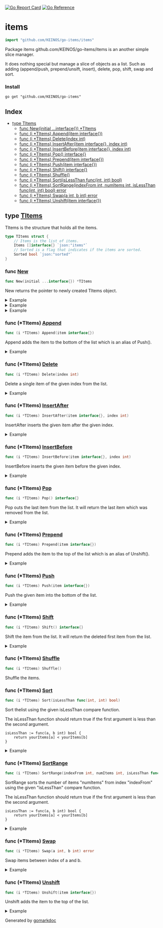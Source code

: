 <!-- Code generated by gomarkdoc. DO NOT EDIT -->

[![Go Report Card](https://goreportcard.com/badge/github.com/KEINOS/go-items)](https://goreportcard.com/report/github.com/KEINOS/go-items)
[![Go Reference](https://pkg.go.dev/badge/github.com/KEINOS/go-items.svg)](https://pkg.go.dev/github.com/KEINOS/go-items/items)

# items

```go
import "github.com/KEINOS/go-items/items"
```

Package items github\.com/KEINOS/go\-items/items is an another simple slice manager\.

It does nothing special but manage a slice of objects as a list\. Such as adding \(append/push\, prepend/unsift\, insert\)\, delete\, pop\, shift\, swap and sort\.

### Install

```
go get "github.com/KEINOS/go-items"
```

## Index

- [type TItems](<#type-titems>)
  - [func New(initial ...interface{}) *TItems](<#func-new>)
  - [func (i *TItems) Append(item interface{})](<#func-titems-append>)
  - [func (i *TItems) Delete(index int)](<#func-titems-delete>)
  - [func (i *TItems) InsertAfter(item interface{}, index int)](<#func-titems-insertafter>)
  - [func (i *TItems) InsertBefore(item interface{}, index int)](<#func-titems-insertbefore>)
  - [func (i *TItems) Pop() interface{}](<#func-titems-pop>)
  - [func (i *TItems) Prepend(item interface{})](<#func-titems-prepend>)
  - [func (i *TItems) Push(item interface{})](<#func-titems-push>)
  - [func (i *TItems) Shift() interface{}](<#func-titems-shift>)
  - [func (i *TItems) Shuffle()](<#func-titems-shuffle>)
  - [func (i *TItems) Sort(isLessThan func(int, int) bool)](<#func-titems-sort>)
  - [func (i *TItems) SortRange(indexFrom int, numItems int, isLessThan func(int, int) bool) error](<#func-titems-sortrange>)
  - [func (i *TItems) Swap(a int, b int) error](<#func-titems-swap>)
  - [func (i *TItems) Unshift(item interface{})](<#func-titems-unshift>)


## type [TItems](<https://github.com/KEINOS/go-items/blob/master/items/types.go#L4-L9>)

TItems is the structure that holds all the items\.

```go
type TItems struct {
    // Items is the list of items.
    Items []interface{} `json:"items"`
    // Sorted is a flag that indicates if the items are sorted.
    Sorted bool `json:"sorted"`
}
```

### func [New](<https://github.com/KEINOS/go-items/blob/master/items/New.go#L4>)

```go
func New(initial ...interface{}) *TItems
```

New returns the pointer to newly created TItems object\.

<details><summary>Example</summary>
<p>

Example of basic method usage\.

```go
package main

import (
	"fmt"
	"github.com/KEINOS/go-items/items"
	"os"
)

func main() {
	// Create a new list of items with initial values
	list := items.New("a", "b", "c")

	/* Add to the bottom */

	// Push adds the arg as a new item to the end of the list
	list.Push("d") // {"a", "b", "c", "d"}

	// Append is an alias of Push
	list.Append("e") // {"a", "b", "c", "d", "e"}

	/* Add to the top */

	// Unshift adds new item to the beginning of the list
	list.Unshift("f") // {"f", "a", "b", "c", "d", "e"}

	// Prepend is an alias of Unshift
	list.Prepend("g") // {"g", "f", "a", "b", "c", "d", "e"}

	/* Insert */

	// InsertArter adds new item after the specified index
	list.InsertAfter("h", 1) // {"g", "f", "h", "a", "b", "c", "d", "e"}

	// InsertBefore adds new item before the specified index
	list.InsertBefore("i", 1) // {"g", "i", "f", "h", "a", "b", "c", "d", "e"}

	/* Remove */

	// Delete removes the item at the specified index
	list.Delete(1) // {"g", "f", "h", "a", "b", "c", "d", "e"}

	// Pop removes the last item from the list and returns that item
	popOut := list.Pop()          // {"g", "f", "h", "a", "b", "c", "d"}
	fmt.Println("popOut", popOut) // => popOut e

	// Shift removes the first item from the list and returns that item
	shiftOut := list.Shift()           // {"f", "h", "a", "b", "c", "d"}
	fmt.Println("shiftOut:", shiftOut) // => shiftOut: g

	/* Manage */

	// Swap the item between the specified index and the next one
	if err := list.Swap(1, 5); err != nil { // {"f", "d", "a", "b", "c", "h"}
		fmt.Fprintf(os.Stderr, "error while swapping: %v", err)
		os.Exit(1)
	}

	fmt.Println(list.Items) // => [f d a b c h]
}
```

#### Output

```
popOut e
shiftOut: g
[f d a b c h]
```

</p>
</details>

<details><summary>Example</summary>
<p>

Example of user defined type items\.

```go
package main

import (
	"fmt"
	"github.com/KEINOS/go-items/items"
)

func main() {
	// Define your strtuct of the item
	type demoItem struct {
		MyName string
	}

	// Create item
	item1 := demoItem{MyName: "demo1"}
	item2 := demoItem{MyName: "demo2"}

	// Create list with item1 for the first item
	list := items.New(item1)

	// Push item2 to the list
	list.Append(item2)

	// To access item field, re-cast the original item's type
	result1 := list.Items[0].(demoItem).MyName
	fmt.Println(result1) // "demo1"

	// To access item field, re-cast the original item's type
	result2 := list.Items[1].(demoItem).MyName
	fmt.Println(result2) // "demo2"
}
```

#### Output

```
demo1
demo2
```

</p>
</details>

<details><summary>Example</summary>
<p>

Example of Sort\(\) method\.

```go
package main

import (
	"fmt"
	"github.com/KEINOS/go-items/items"
	"strconv"
)

func main() {
	// Define item type.
	type demoItem struct {
		ID  string // Note that ID is a string
		Num int    // Of course, you can use any type
	}

	// Create empty list
	list := items.New()

	// Push items to the list randomly
	list.Push(demoItem{ID: "1", Num: 1})
	list.Push(demoItem{ID: "5", Num: 2})
	list.Push(demoItem{ID: "4", Num: 3})
	list.Push(demoItem{ID: "2", Num: 4})
	list.Push(demoItem{ID: "3", Num: 5})

	fmt.Println("Before Sort: ", list.Items) // [{1 1} {5 2} {4 3} {2 4} {3 5}]

	// Define IsLessThan function.
	// This function is used to sort the list by ID fields. It returns true if
	// the first item is less than the second item. The given args a and b are
	// the the indexs of the item.
	myIsLessThen := func(a, b int) bool {
		// Since the items are in interface{}, you need to re-cast the item's type
		// to get the value from the field name.
		valA := list.Items[a].(demoItem).ID
		valB := list.Items[b].(demoItem).ID

		// String -> Int
		numA, _ := strconv.Atoi(valA)
		numB, _ := strconv.Atoi(valB)

		return numA < numB
	}

	// Sort the list.
	// You need to define the range of the list and the function to sort the list.
	list.Sort(myIsLessThen)

	fmt.Println("After Sort by ID: ", list.Items) // [{1 1} {2 4} {3 5} {4 3} {5 2}]

	// Sort the list by Num field.
	list.Sort(func(a, b int) bool {
		// Re-cast type and get Num field
		valA := list.Items[a].(demoItem).Num
		valB := list.Items[b].(demoItem).Num

		return valA < valB
	})

	// Note that the order of the items were sorted by Num field.
	fmt.Println("After Sort by Num: ", list.Items) // [{1 1} {5 2} {4 3} {2 4} {3 5}]

}
```

#### Output

```
Before Sort:  [{1 1} {5 2} {4 3} {2 4} {3 5}]
After Sort by ID:  [{1 1} {2 4} {3 5} {4 3} {5 2}]
After Sort by Num:  [{1 1} {5 2} {4 3} {2 4} {3 5}]
```

</p>
</details>

### func \(\*TItems\) [Append](<https://github.com/KEINOS/go-items/blob/master/items/Append.go#L4>)

```go
func (i *TItems) Append(item interface{})
```

Append adds the item to the bottom of the list which is an alias of Push\(\)\.

<details><summary>Example</summary>
<p>

```go
package main

import (
	"fmt"
	"github.com/KEINOS/go-items/items"
)

func main() {
	list := items.New("a", "b")

	list.Append("c")

	for _, item := range list.Items {
		fmt.Println(item)
	}
}
```

#### Output

```
a
b
c
```

</p>
</details>

### func \(\*TItems\) [Delete](<https://github.com/KEINOS/go-items/blob/master/items/Delete.go#L4>)

```go
func (i *TItems) Delete(index int)
```

Delete a single item of the given index from the list\.

<details><summary>Example</summary>
<p>

```go
package main

import (
	"fmt"
	"github.com/KEINOS/go-items/items"
)

func main() {
	list := items.New("a", "b", "c", "d")

	list.Delete(1)  // Remove index 1 = "b"
	list.Delete(10) // Remove undefined index(should do nothing)

	fmt.Println("Left overs:", list.Items)
}
```

#### Output

```
Left overs: [a c d]
```

</p>
</details>

### func \(\*TItems\) [InsertAfter](<https://github.com/KEINOS/go-items/blob/master/items/Insert.go#L4>)

```go
func (i *TItems) InsertAfter(item interface{}, index int)
```

InsertAfter inserts the given item after the given index\.

<details><summary>Example</summary>
<p>

```go
package main

import (
	"fmt"
	"github.com/KEINOS/go-items/items"
)

func main() {
	list := items.New("1", "2", "3") // [1 2 3], Len = 3

	list.InsertAfter("4", 0)                  // Insert "4" after index 0 = "1"
	fmt.Println("Insert 4 to 0:", list.Items) // [1 4 2 3]

	list.InsertAfter("5", 1)                  // Insert "5" after index 1 = "4"
	fmt.Println("Insert 5 to 1:", list.Items) // [1 4 5 2 3]

	list.InsertAfter("6", -1)                  // Negative index will add to the top
	fmt.Println("Insert 6 to -1:", list.Items) // [6 1 4 5 2 3]

	list.InsertAfter("7", 10)                  // Oversize index will add to the bottom
	fmt.Println("Insert 7 to 10:", list.Items) // [6 1 4 5 2 3 7]

}
```

#### Output

```
Insert 4 to 0: [1 4 2 3]
Insert 5 to 1: [1 4 5 2 3]
Insert 6 to -1: [6 1 4 5 2 3]
Insert 7 to 10: [6 1 4 5 2 3 7]
```

</p>
</details>

### func \(\*TItems\) [InsertBefore](<https://github.com/KEINOS/go-items/blob/master/items/Insert.go#L9>)

```go
func (i *TItems) InsertBefore(item interface{}, index int)
```

InsertBefore inserts the given item before the given index\.

<details><summary>Example</summary>
<p>

```go
package main

import (
	"fmt"
	"github.com/KEINOS/go-items/items"
)

func main() {
	list := items.New("1", "2", "3") // [1 2 3], Len = 3

	list.InsertBefore("4", 0)                 // Insert "4" before index 0 = "1"
	fmt.Println("Insert 4 to 0:", list.Items) // [4 1 2 3]

	list.InsertBefore("5", 1)                 // Insert "5" before index 1 = "1"
	fmt.Println("Insert 5 to 1:", list.Items) // [4 5 1 2 3]

	list.InsertBefore("6", -1)                 // Negative index will add to the top
	fmt.Println("Insert 6 to -1:", list.Items) // [6 4 5 1 2 3]

	list.InsertBefore("7", 10)                 // Oversize index will add to the bottom
	fmt.Println("Insert 7 to 10:", list.Items) // [6 4 5 1 2 3 7]

}
```

#### Output

```
Insert 4 to 0: [4 1 2 3]
Insert 5 to 1: [4 5 1 2 3]
Insert 6 to -1: [6 4 5 1 2 3]
Insert 7 to 10: [6 4 5 1 2 3 7]
```

</p>
</details>

### func \(\*TItems\) [Pop](<https://github.com/KEINOS/go-items/blob/master/items/Pop.go#L4>)

```go
func (i *TItems) Pop() interface{}
```

Pop outs the last item from the list\. It will return the last item which was removed from the list\.

<details><summary>Example</summary>
<p>

```go
package main

import (
	"fmt"
	"github.com/KEINOS/go-items/items"
)

func main() {
	list := items.New("a", "b", "c")

	poppedOut := list.Pop()

	fmt.Println("Popped out:", poppedOut)
	fmt.Println("Left overs:", list.Items)
}
```

#### Output

```
Popped out: c
Left overs: [a b]
```

</p>
</details>

### func \(\*TItems\) [Prepend](<https://github.com/KEINOS/go-items/blob/master/items/Prepend.go#L4>)

```go
func (i *TItems) Prepend(item interface{})
```

Prepend adds the item to the top of the list which is an alias of Unshift\(\)\.

<details><summary>Example</summary>
<p>

```go
package main

import (
	"fmt"
	"github.com/KEINOS/go-items/items"
)

func main() {
	list := items.New("a", "b")

	list.Prepend("c") // adds to the top

	for _, item := range list.Items {
		fmt.Println(item)
	}
}
```

#### Output

```
c
a
b
```

</p>
</details>

### func \(\*TItems\) [Push](<https://github.com/KEINOS/go-items/blob/master/items/Push.go#L6>)

```go
func (i *TItems) Push(item interface{})
```

Push the given item into the bottom of the list\.

<details><summary>Example</summary>
<p>

```go
package main

import (
	"fmt"
	"github.com/KEINOS/go-items/items"
)

func main() {
	list := items.New("a", "b")

	list.Push("c")

	for _, item := range list.Items {
		fmt.Println(item)
	}
}
```

#### Output

```
a
b
c
```

</p>
</details>

### func \(\*TItems\) [Shift](<https://github.com/KEINOS/go-items/blob/master/items/Shift.go#L4>)

```go
func (i *TItems) Shift() interface{}
```

Shift the item from the list\. It will return the deleted first item from the list\.

<details><summary>Example</summary>
<p>

```go
package main

import (
	"fmt"
	"github.com/KEINOS/go-items/items"
)

func main() {
	list := items.New("a", "b", "c")

	shiftedItem := list.Shift()

	fmt.Println("Shifted item:", shiftedItem)
	fmt.Println("Left overs  :", list.Items)
}
```

#### Output

```
Shifted item: a
Left overs  : [b c]
```

</p>
</details>

### func \(\*TItems\) [Shuffle](<https://github.com/KEINOS/go-items/blob/master/items/Shuffle.go#L10>)

```go
func (i *TItems) Shuffle()
```

Shuffle the items\.

### func \(\*TItems\) [Sort](<https://github.com/KEINOS/go-items/blob/master/items/Sort.go#L16>)

```go
func (i *TItems) Sort(isLessThan func(int, int) bool)
```

Sort thelist using the given isLessThan compare function\.

The isLessThan function should return true if the first argument is less than the second argument\.

```
isLessThan := func(a, b int) bool {
	return yourItems[a] < yourItems[b]
}
```

<details><summary>Example</summary>
<p>

```go
package main

import (
	"fmt"
	"github.com/KEINOS/go-items/items"
	"strconv"
)

func main() {
	// Create a new list with random order items
	list := items.New("4", "5", "3", "2", "1")

	// Sort function for comparing items
	myIsLessThen := func(a, b int) bool {
		// Note that the items are interface. Re-cast them to string then convert to int
		numA, _ := strconv.Atoi(list.Items[a].(string))
		numB, _ := strconv.Atoi(list.Items[b].(string))

		return numA < numB
	}

	// Sort the items with the custom function
	list.Sort(myIsLessThen)

	// Print the sorted items
	fmt.Println(list.Items)
}
```

#### Output

```
[1 2 3 4 5]
```

</p>
</details>

### func \(\*TItems\) [SortRange](<https://github.com/KEINOS/go-items/blob/master/items/Sort.go#L29>)

```go
func (i *TItems) SortRange(indexFrom int, numItems int, isLessThan func(int, int) bool) error
```

SortRange sorts the number of items "numItems" from index "indexFrom" using the given "isLessThan" compare function\.

The isLessThan function should return true if the first argument is less than the second argument\.

```
isLessThan := func(a, b int) bool {
	return yourItems[a] < yourItems[b]
}
```

<details><summary>Example</summary>
<p>

Example to sort own defined struct items but limited to a range\.

```go
package main

import (
	"fmt"
	"github.com/KEINOS/go-items/items"
	"os"
	"strconv"
)

func main() {
	type MyItem struct {
		ID string
	}

	list := items.New()

	// Add items to the list but in random order
	list.Append(MyItem{ID: "4"})
	list.Append(MyItem{ID: "1"})
	list.Append(MyItem{ID: "3"})
	list.Append(MyItem{ID: "7"})
	list.Append(MyItem{ID: "8"})
	list.Append(MyItem{ID: "5"})
	list.Append(MyItem{ID: "6"})
	list.Append(MyItem{ID: "9"})
	list.Append(MyItem{ID: "10"})
	list.Append(MyItem{ID: "2"})

	fmt.Println("Before sort:", list.Items) // => [{4} {1} {3} {7} {8} {5} {6} {9} {10} {2}]

	// Sort function for comparing items
	myIsLessThen := func(a, b int) bool {
		// Note that the items are interface.
		// So you need to re-cast to the item type then convert to int
		numA, _ := strconv.Atoi(list.Items[a].(MyItem).ID)
		numB, _ := strconv.Atoi(list.Items[b].(MyItem).ID)

		return numA < numB
	}

	// Sort only the first 5 items from index 0
	if err := list.SortRange(0, 5, myIsLessThen); err != nil {
		fmt.Fprintf(os.Stderr, "error sorting: %v", err)
		os.Exit(1)
	}

	fmt.Println("After sort :", list.Items) // => [{1} {3} {4} {7} {8} {5} {6} {9} {10} {2}]
}
```

#### Output

```
Before sort: [{4} {1} {3} {7} {8} {5} {6} {9} {10} {2}]
After sort : [{1} {3} {4} {7} {8} {5} {6} {9} {10} {2}]
```

</p>
</details>

### func \(\*TItems\) [Swap](<https://github.com/KEINOS/go-items/blob/master/items/Swap.go#L6>)

```go
func (i *TItems) Swap(a int, b int) error
```

Swap items between index of a and b\.

<details><summary>Example</summary>
<p>

```go
package main

import (
	"fmt"
	"github.com/KEINOS/go-items/items"
)

func main() {
	list := items.New("s", "t", "u", "d", "y")

	list.Swap(1, 3) // Swap t and d = [s d u t y]
	list.Swap(0, 1) // Swap s and d = [d s u t y]
	list.Swap(1, 2) // Swap s and u = [d u s t y]

	fmt.Println(list.Items)
}
```

#### Output

```
[d u s t y]
```

</p>
</details>

### func \(\*TItems\) [Unshift](<https://github.com/KEINOS/go-items/blob/master/items/Unshift.go#L6>)

```go
func (i *TItems) Unshift(item interface{})
```

Unshift adds the item to the top of the list\.

<details><summary>Example</summary>
<p>

```go
package main

import (
	"fmt"
	"github.com/KEINOS/go-items/items"
)

func main() {
	list := items.New("a", "b")

	list.Unshift("c") // adds to the top

	for _, item := range list.Items {
		fmt.Println(item)
	}
}
```

#### Output

```
c
a
b
```

</p>
</details>



Generated by [gomarkdoc](<https://github.com/princjef/gomarkdoc>)
